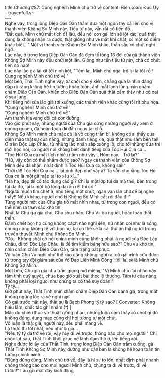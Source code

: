 title:Chương1287: Cung nghênh Minh chủ trở về
content:
Biên soạn: Đức Uy - truyenfull.vn<br>---<br>Nghe vậy, trong lòng Diệp Oản Oản thầm đưa một ngón tay cái lên cho vị thành viên Không Sợ Minh này. Tiểu tử này, vẫn rất có tiền đồ...<br>"Bất quá, Minh chủ mất tích đã lâu, đều nói con gái lớn sẽ lột xác, quả thật đúng là không nhận ra được, thật giống như về mặt khí chất, có một số điểm khác biệt..." Một vị thành viên Không Sợ Minh khác, thần sắc có chút nghi ngờ.<br>Lúc này, ở trong lòng Diệp Oản Oản đã đem tổ tông 18 đời của gã thành viên Không Sợ Minh này đều chửi một lần. Giống như tên tiểu tử này, chả có chút tiền đồ nào!<br>Lúc này lão già lại xít tới nịnh hót, "Tóm lại, Minh chủ ngài trở lại là tốt rồi! Cung nghênh Minh chủ trở về!"<br>Một bên, Thất Tinh nghe vậy, từ chối cho ý kiến, chẳng qua là nhìn dáng dấp rõ ràng không hề tin tưởng hoàn toàn, ánh mắt lạnh lùng nhìn chằm chằm Diệp Oản Oản, khiến cho Diệp Oản Oản quả thật cảm thấy như có gai ở sau lưng.<br>Khi tiếng nói của lão già rơi xuống, các thành viên khác cũng rối rít phụ họa.<br>"Cung nghênh Minh chủ trở về!"<br>"Cung nghênh Minh chủ trở về!"<br>Âm thanh kia vang dội cả con đường.<br>Vào giờ phút này, những người của Chu gia cùng những người vây xem ở chung quanh, đã hoàn toàn đờ đẫn ngay tại chỗ.<br>Không Sợ Minh minh chủ mặc dù là vô cùng thần bí, không có ai thấy qua diện mạo thật sự của nàng, nhưng danh tiếng kia, quả thật như sấm bên tai! Ở trên Độc Lập Châu, từ những lão nhân sắp xuống lỗ, cho tới những đứa trẻ mới học nói, có người nói không biết danh tiếng của Tóc Húi Cua ca…<br>"Tóc Húi Cua ca mất tích nhiều năm như vậy... Hôm nay... Trở lại?"<br>"Hừ, vậy còn có thể nhầm được sao? Ngay cả thành viên của Không Sợ Minh đều đã nhận, nhất định là Tóc Húi Cua ca, không sai!"<br>"Trời ơi!! Tóc Húi Cua ca….lại xinh đẹp như vậy à? Ta vẫn cho rằng Tóc Húi Cua ca là một gã mập tai to xấu xí..."<br>"Ha ha, đẹp thì có tác dụng chó gì? Chỉ là một lớp túi da mà thôi, bên trong túi da đó, lại là một bộ lòng dạ rắn rết thì có!"<br>"Ngươi muốn tìm chết à, nhỏ tiếng một chút, ngàn vạn lần chớ để bị nghe thấy!! Nếu không, ngươi chờ bị Không Sợ Minh cắt rơi đầu đi!"<br>Từng người một của Chu gia trố mắt nhìn nhau, từ trong con ngươi, đều có thể nhìn ra thần sắc khó tin.<br>Nhất là Chu gia gia chủ, Chu phu nhân, Chu Vu ba người, hoàn toàn thất thần.<br>Đánh chết bọn họ cũng không cách nào nghĩ đến, nữ nhân coi như là sống chung cũng không tệ với bọn họ, lại có thể sẽ là cái thứ ăn thịt người trong truyền thuyết, Minh chủ Không Sợ Minh…<br>"Cô... Không phải cô nói chính mình cũng không phải là người của Độc Lập Châu, đi tới Độc Lập Châu, là để tìm kiếm bằng hữu sao?" Chu Vu khó tin, nhìn chằm chằm Diệp Oản Oản, tâm trạng bất phục.<br>Vô luận Chu Vu nghĩ như thế nào cũng không nghĩ ra, cô gái mình cứu được từ trong tay đội giám sát của Võ Đạo Liên Minh Công Hội, lại sẽ là Minh chủ Không Sợ Minh.<br>Một bên, Chu gia gia chủ trầm giọng mở miệng, "Vị Minh chủ đại nhân này tâm tính quỷ quyệt, chưa bao giờ xuất bài theo lẽ thường. Tâm tư của nàng, không phải loại người như chúng ta có thể suy đoán!"<br>Tỷ tỷ...<br>Giờ phút này, Thất Tinh nhìn chằm chằm Diệp Oản Oản đánh giá, trong mắt không ngừng lóe ra vẻ nghi ngờ.<br>Cô gái trước mặt này, thật sự là Bạch Phong tỷ tỷ sao? [ Converter: Không hiểu lắm, chắc tác ghi nhầm (?) ]<br>Mặc dù chiêu thức võ thuật giống nhau, nhưng luôn cảm thấy có chút gì đó không đúng, dung mạo cũng chỉ hơi tương tự một chút.<br>Vô luận là thật giả, người này, đều phải mang về.<br>Là thực thì tốt nhất, nếu như là giả...<br>"Nếu tỷ tỷ đã trở về rồi, vậy hãy đi về trước, thông báo cho mọi người!" Chỉ chốc lát sau, Thất Tinh khôi phục vẻ lãnh đạm thờ ơ, lên tiếng nói.<br>Nghe được lời ấy của Thất Tinh, trong lòng Diệp Oản Oản trầm xuống, gã Thất Tinh Không Sợ Minh này, dường như căn bản là không hề hoàn toàn tin tưởng chính mình...<br>"Đúng đúng đúng, Minh chủ trở về, đây là hỉ sự to lớn, nhất định phải nhanh chóng thông báo cho mọi người! Minh chủ, chúng ta đi về trước, đi về trước!" Lão già mặt đầy kích động.